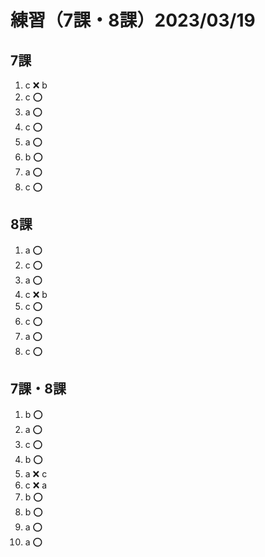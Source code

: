 # 練習（7課・8課）2023/03/19

## 7課

1. c ❌ b
2. c ⭕
3. a ⭕
4. c ⭕
5. a ⭕
6. b ⭕
7. a ⭕
8. c ⭕

## 8課

1. a ⭕
2. c ⭕
3. a ⭕
4. c ❌ b
5. c ⭕
6. c ⭕
7. a ⭕
8. c ⭕

## 7課・8課

1. b ⭕
2. a ⭕
3. c ⭕
4. b ⭕
5. a ❌ c
6. c ❌ a
7. b ⭕
8. b ⭕
9. a ⭕
10. a ⭕
